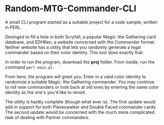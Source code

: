 # Random-MTG-Commander-CLI
A small CLI program started as a suitable project for a code sample, written in PERL.

Desinged to fill a hole in both Scryfall, a popular Magic: the Gathering card database, and EDHRec, a website concerned with the Commander format. Neither website has a utility that lets you randomly generate a legal commander based on their color identity. This tool does exactly that.

In order to run the program, download the <b>proj</b> folder. From inside, run the command ```perl main.pl```.

From here, the program will greet you. Enter in a valid color identity to randomize a suitable Magic: the Gathering commander. You may continue to roll new commanders or look back at old ones by entering the same color identity as the one's you'd like to revisit.

The utility is hardly complete (though what ever is). The first update would add in support for both Planeswalker and Double Faced commander cards. The second update would be concerned with the much more complicated task of dealing with Partner commanders.
